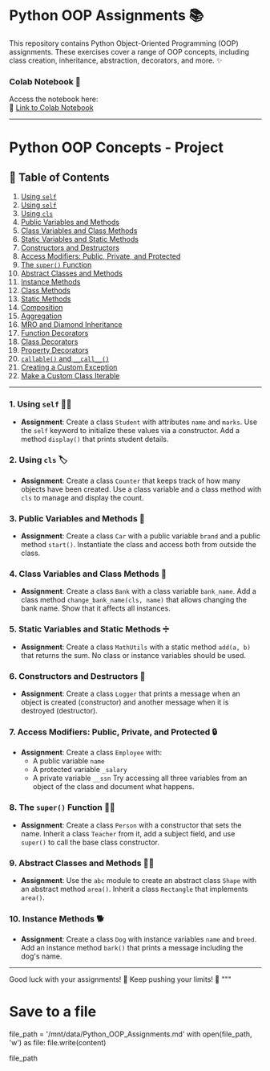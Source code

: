 
# Python OOP Assignments 📚

This repository contains Python Object-Oriented Programming (OOP) assignments. These exercises cover a range of OOP concepts, including class creation, inheritance, abstraction, decorators, and more. ✨


### Colab Notebook 📓
Access the notebook here:  
🔗 [Link to Colab Notebook](https://colab.research.google.com/drive/1P_dH5oUycTXT5XFEuYYWKcBQFHHcL0OX?usp=sharing)

---

# Python OOP Concepts - Project

## 📜 Table of Contents
1. [Using `self`](#https://colab.research.google.com/drive/1P_dH5oUycTXT5XFEuYYWKcBQFHHcL0OX#scrollTo=lp1tvec-7fvT&line=4&uniqifier=1)
2. [Using `self`](#https://colab.research.google.com/drive/1P_dH5oUycTXT5XFEuYYWKcBQFHHcL0OX?usp=sharing)
3. [Using `cls`](#https://colab.research.google.com/drive/1P_dH5oUycTXT5XFEuYYWKcBQFHHcL0OX?usp=sharing)
4. [Public Variables and Methods](#https://colab.research.google.com/drive/1P_dH5oUycTXT5XFEuYYWKcBQFHHcL0OX?usp=sharing)
5. [Class Variables and Class Methods](#https://colab.research.google.com/drive/1P_dH5oUycTXT5XFEuYYWKcBQFHHcL0OX?usp=sharing)
6. [Static Variables and Static Methods](#https://colab.research.google.com/drive/1P_dH5oUycTXT5XFEuYYWKcBQFHHcL0OX?usp=sharing)
7. [Constructors and Destructors](#https://colab.research.google.com/drive/1P_dH5oUycTXT5XFEuYYWKcBQFHHcL0OX?usp=sharing)
8. [Access Modifiers: Public, Private, and Protected](#https://colab.research.google.com/drive/1P_dH5oUycTXT5XFEuYYWKcBQFHHcL0OX?usp=sharing)
9. [The `super()` Function](#https://colab.research.google.com/drive/1P_dH5oUycTXT5XFEuYYWKcBQFHHcL0OX?usp=sharing)
10. [Abstract Classes and Methods](#https://colab.research.google.com/drive/1P_dH5oUycTXT5XFEuYYWKcBQFHHcL0OX?usp=sharing)
11. [Instance Methods](#https://colab.research.google.com/drive/1P_dH5oUycTXT5XFEuYYWKcBQFHHcL0OX?usp=sharing)
12. [Class Methods](#https://colab.research.google.com/drive/1P_dH5oUycTXT5XFEuYYWKcBQFHHcL0OX?usp=sharing)
13. [Static Methods](#https://colab.research.google.com/drive/1P_dH5oUycTXT5XFEuYYWKcBQFHHcL0OX?usp=sharing)
14. [Composition](#https://colab.research.google.com/drive/1P_dH5oUycTXT5XFEuYYWKcBQFHHcL0OX?usp=sharing)
15. [Aggregation](#https://colab.research.google.com/drive/1P_dH5oUycTXT5XFEuYYWKcBQFHHcL0OX?usp=sharing)
16. [MRO and Diamond Inheritance](#https://colab.research.google.com/drive/1P_dH5oUycTXT5XFEuYYWKcBQFHHcL0OX?usp=sharing)
17. [Function Decorators](#https://colab.research.google.com/drive/1P_dH5oUycTXT5XFEuYYWKcBQFHHcL0OX?usp=sharing)
18. [Class Decorators](#https://colab.research.google.com/drive/1P_dH5oUycTXT5XFEuYYWKcBQFHHcL0OX?usp=sharing)
19. [Property Decorators](#https://colab.research.google.com/drive/1P_dH5oUycTXT5XFEuYYWKcBQFHHcL0OX?usp=sharing)
20. [`callable()` and `__call__()`](#https://colab.research.google.com/drive/1P_dH5oUycTXT5XFEuYYWKcBQFHHcL0OX?usp=sharing)
21. [Creating a Custom Exception](#https://colab.research.google.com/drive/1P_dH5oUycTXT5XFEuYYWKcBQFHHcL0OX?usp=sharing)
22. [Make a Custom Class Iterable](#https://colab.research.google.com/drive/1P_dH5oUycTXT5XFEuYYWKcBQFHHcL0OX?usp=sharing)

---


### 1. **Using `self`** 🧑‍💻  
- **Assignment**: Create a class `Student` with attributes `name` and `marks`. Use the `self` keyword to initialize these values via a constructor. Add a method `display()` that prints student details.

### 2. **Using `cls`** 🏷  
- **Assignment**: Create a class `Counter` that keeps track of how many objects have been created. Use a class variable and a class method with `cls` to manage and display the count.

### 3. **Public Variables and Methods** 🚗  
- **Assignment**: Create a class `Car` with a public variable `brand` and a public method `start()`. Instantiate the class and access both from outside the class.

### 4. **Class Variables and Class Methods** 🏦  
- **Assignment**: Create a class `Bank` with a class variable `bank_name`. Add a class method `change_bank_name(cls, name)` that allows changing the bank name. Show that it affects all instances.

### 5. **Static Variables and Static Methods** ➗  
- **Assignment**: Create a class `MathUtils` with a static method `add(a, b)` that returns the sum. No class or instance variables should be used.

### 6. **Constructors and Destructors** 🔨  
- **Assignment**: Create a class `Logger` that prints a message when an object is created (constructor) and another message when it is destroyed (destructor).

### 7. **Access Modifiers: Public, Private, and Protected** 🔒  
- **Assignment**: Create a class `Employee` with:
  - A public variable `name`
  - A protected variable `_salary`
  - A private variable `__ssn`
  Try accessing all three variables from an object of the class and document what happens.

### 8. **The `super()` Function** 🦸‍♂️  
- **Assignment**: Create a class `Person` with a constructor that sets the name. Inherit a class `Teacher` from it, add a subject field, and use `super()` to call the base class constructor.

### 9. **Abstract Classes and Methods** 🧑‍🏫  
- **Assignment**: Use the `abc` module to create an abstract class `Shape` with an abstract method `area()`. Inherit a class `Rectangle` that implements `area()`.

### 10. **Instance Methods** 🐕  
- **Assignment**: Create a class `Dog` with instance variables `name` and `breed`. Add an instance method `bark()` that prints a message including the dog's name.

---

Good luck with your assignments! 🚀 Keep pushing your limits! 💪
"""

# Save to a file
file_path = '/mnt/data/Python_OOP_Assignments.md'
with open(file_path, 'w') as file:
    file.write(content)

file_path



